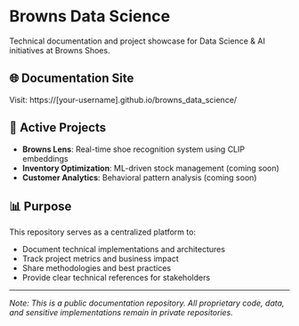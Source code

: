 # Browns Data Science

Technical documentation and project showcase for Data Science & AI initiatives at Browns Shoes.

## 🌐 Documentation Site
Visit: https://[your-username].github.io/browns_data_science/

## 🔬 Active Projects
- **Browns Lens**: Real-time shoe recognition system using CLIP embeddings
- **Inventory Optimization**: ML-driven stock management (coming soon)
- **Customer Analytics**: Behavioral pattern analysis (coming soon)

## 📊 Purpose
This repository serves as a centralized platform to:
- Document technical implementations and architectures
- Track project metrics and business impact
- Share methodologies and best practices
- Provide clear technical references for stakeholders

---
*Note: This is a public documentation repository. All proprietary code, data, and sensitive implementations remain in private repositories.*